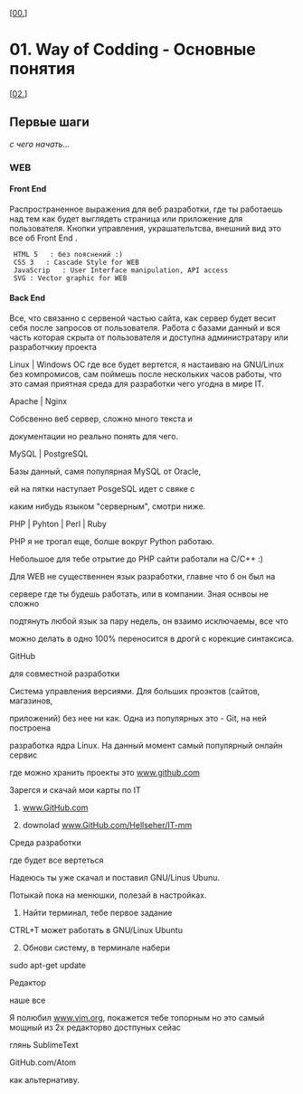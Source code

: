 <!--
Created          :  Mon 29 Jun 2015 11:06:31
Last Modified    :  Sat 11 Jul 2015 11:57:59
Maintainer       :  sharlatan
-->

\[[00.](../../README_ru.md)\]
# 01. Way of Codding - Основные понятия #
\[[02.](./02.md)\]


## Первые шаги ##
_с чего начать..._


### WEB ###

#### Front End ####
Распространенное выражения для веб разработки,  где ты работаешь над тем как
будет выглядеть страница или  приложение для пользователя. Кнопки управления,
украшательтсва,  внешний вид это все об Front End .

     HTML 5   : без пояснений :)
     CSS 3   : Cascade Style for WEB
     JavaScrip   : User Interface manipulation, API access
     SVG : Vector graphic for WEB


#### Back End ####
Все, что связанно с сервеной частью сайта, как сервер будет весит себя после
запросов от пользователя.  Работа с базами данный и вся часть которая скрыта от
пользователя и доступна администратару или разработчкиу проекта


Linux | Windows
ОС где все будет вертется, я настаиваю на GNU/Linux без компромисов, сам поймешь
после нескольких часов работы, что это самая приятная среда для разработки чего
угодна в мире IT.


Apache | Nginx

Собсвенно веб сервер, сложно много текста и

документации но реально понять для чего.


MySQL | PostgreSQL

Базы данный, самя популярная MySQL от Oracle,

ей на пятки наступает PosgeSQL идет с свяке с

каким нибудь языком "серверным", смотри ниже.


PHP | Pyhton | Perl | Ruby 

PHP я не трогал еще, болше вокруг Python работаю.

Небольшое для тебе отрытие до PHP сайти работали на C/C++  :) 

Для WEB не существеннен язык разработки, главне что б он был на

сервере где ты будешь работать, или в компании. Зная оснвоы не сложно 

подтянуть любой язык за пару недель, он взаимо исключаемы, все что

можно делать в одно 100% переносится в дрогй с корекцие синтаксиса.



GitHub

для совместной разработки


Система управления версиями. Для больших проэктов (сайтов, магазинов,

приложений) без нее ни как. Одна из популярных это - Git, на ней построена

разработка ядра Linux. На данный момент самый популярный онлайн сервис

где можно хранить проекты это www.github.com


Зарегся и скачай мои карты по IT

1. www.GitHub.com

2. downolad www.GitHub.com/Hellseher/IT-mm



Среда разработки

где будет все вертеться


Надеюсь ты уже скачал и поставил GNU/Linus Ubunu.

Потыкай пока на менюшки, полезай в настройках.


1. Найти терминал, тебе первое задание

CTRL+T может работать в GNU/Linux Ubuntu

2. Обнови систему, в терминале набери

sudo apt-get update


Редактор

наше все


Я полюбил www.vim.org, покажется тебе топорным но это самый мощный из 2х редакторво достпуных сейас 

глянь SublimeText

 GitHub.com/Atom


как альтернативу.




